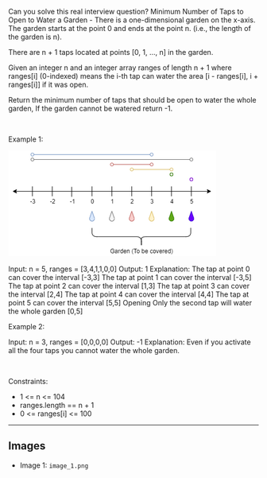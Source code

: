 Can you solve this real interview question? Minimum Number of Taps to Open to Water a Garden - There is a one-dimensional garden on the x-axis. The garden starts at the point 0 and ends at the point n. (i.e., the length of the garden is n).

There are n + 1 taps located at points [0, 1, ..., n] in the garden.

Given an integer n and an integer array ranges of length n + 1 where ranges[i] (0-indexed) means the i-th tap can water the area [i - ranges[i], i + ranges[i]] if it was open.

Return the minimum number of taps that should be open to water the whole garden, If the garden cannot be watered return -1.

 

Example 1:

![Example 1](./image_1.png)


Input: n = 5, ranges = [3,4,1,1,0,0]
Output: 1
Explanation: The tap at point 0 can cover the interval [-3,3]
The tap at point 1 can cover the interval [-3,5]
The tap at point 2 can cover the interval [1,3]
The tap at point 3 can cover the interval [2,4]
The tap at point 4 can cover the interval [4,4]
The tap at point 5 can cover the interval [5,5]
Opening Only the second tap will water the whole garden [0,5]


Example 2:


Input: n = 3, ranges = [0,0,0,0]
Output: -1
Explanation: Even if you activate all the four taps you cannot water the whole garden.


 

Constraints:

 * 1 <= n <= 104
 * ranges.length == n + 1
 * 0 <= ranges[i] <= 100

---

## Images

- Image 1: `image_1.png`
